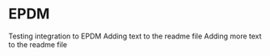 # EPDM
Testing integration to EPDM
Adding text to the readme file
Adding more text to the readme file

